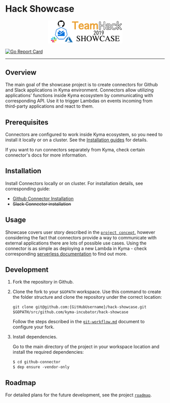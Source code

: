 # Hack Showcase
<p align="center">
 <img src="logo.png" width="235">
</p>

[![Go Report Card](https://goreportcard.com/badge/github.com/kyma-incubator/hack-showcase)](https://goreportcard.com/report/github.com/kyma-incubator/hack-showcase)

---

## Overview

The main goal of the showcase project is to create connectors for Github and Slack applications in Kyma environment. Connectors allow utilizing applications' functions inside Kyma ecosystem by communicating with corresponding API. Use it to trigger Lambdas on events incoming from third-party applications and react to them.

## Prerequisites

Connectors are configured to work inside Kyma ecosystem, so you need to install it locally or on a cluster. See the [Installation guides](https://kyma-project.io/docs/root/kyma#installation-installation) for details.

If you want to run connectors separately from Kyma, check certain connector's docs for more information.

## Installation

Install Connectors locally or on cluster. For installation details, see corresponding guide:
* [Github Connector Installation](https://github.com/kyma-incubator/hack-showcase/blob/master/chart/githubconnector/README.md)
* ~~Slack Connector installation~~

## Usage

Showcase covers user story described in the [`project concept`](https://github.com/kyma-incubator/hack-showcase/blob/master/docs/concept.md#reacting-to-prissue-comments), however considering the fact that connectors provide a way to communicate with external applications there are lots of possible use cases. Using the connector is as simple as deploying a new Lambda in Kyma - check corresponding [serverless documentation](https://kyma-project.io/docs/components/serverless) to find out more.


## Development
1. Fork the repository in Github.
2. Clone the fork to your `$GOPATH` workspace. Use this command to create the folder structure and clone the repository under the correct location:

    ```
    git clone git@github.com:{GitHubUsername}/hack-showcase.git $GOPATH/src/github.com/kyma-incubator/hack-showcase
    ```

    Follow the steps described in the [`git-workflow.md`](https://github.com/kyma-project/community/blob/master/git-workflow.md#steps) document to configure your fork.

3. Install dependencies.

    Go to the main directory of the project in your workspace location and install the required dependencies:

    ```
    $ cd github-connector
    $ dep ensure -vendor-only
    ```

## Roadmap
For detailed plans for the future development, see the project [`roadmap`](https://github.com/kyma-incubator/hack-showcase/blob/master/docs/roadmap.md).